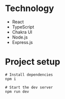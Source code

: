 # Technology

- React
- TypeScript
- Chakra UI
- Node.js
- Express.js

# Project setup

```
# Install dependencies
npm i

# Start the dev server
npm run dev
```

